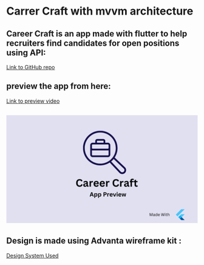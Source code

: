 # Carrer Craft with mvvm architecture

## Career Craft is an app made with flutter to help recruiters find candidates for open positions using API: 

[Link to GitHub repo](https://github.com/Fadyy22/alx-career-craft)

## preview the app from here:

[Link to preview video](https://www.youtube.com/watch?v=kQt9ilfJeqY&t=370s)


## ![alt text](<assets/docs/Career Craft (1).png>)

## Design is made using Advanta wireframe kit :
[Design System Used](https://www.figma.com/community/file/1190455370113774565)











